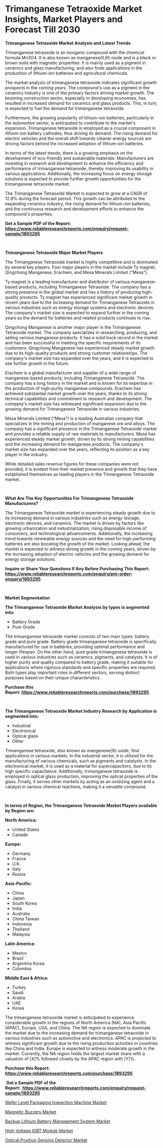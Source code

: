 <p><h1>Trimanganese Tetraoxide Market Insights, Market Players and Forecast Till 2030</h1></p><p><strong>Trimanganese Tetraoxide Market Analysis and Latest Trends</strong></p>
<p><p>Trimanganese tetraoxide is an inorganic compound with the chemical formula Mn3O4. It is also known as manganese(II,III) oxide and is a black or brown solid with magnetic properties. It is mainly used as a pigment in ceramics and glass manufacturing, and also finds applications in the production of lithium-ion batteries and agricultural chemicals.</p><p>The market analysis of trimanganese tetraoxide indicates significant growth prospects in the coming years. The compound's use as a pigment in the ceramics industry is one of the primary factors driving market growth. The booming construction sector, especially in developing economies, has resulted in increased demand for ceramics and glass products. This, in turn, is expected to fuel the demand for trimanganese tetraoxide.</p><p>Furthermore, the growing popularity of lithium-ion batteries, particularly in the automotive sector, is anticipated to contribute to the market's expansion. Trimanganese tetraoxide is employed as a crucial component in lithium-ion battery cathodes, thus driving its demand. The rising demand for electric vehicles and the overall shift towards cleaner energy sources are driving factors behind the increased adoption of lithium-ion batteries.</p><p>In terms of the latest trends, there is a growing emphasis on the development of eco-friendly and sustainable materials. Manufacturers are investing in research and development to enhance the efficiency and performance of trimanganese tetraoxide, thereby improving its usability in various applications. Additionally, the increasing focus on energy storage solutions is expected to provide further growth opportunities for the trimanganese tetraoxide market.</p><p>The Trimanganese Tetraoxide Market is expected to grow at a CAGR of 12.8% during the forecast period. This growth can be attributed to the expanding ceramics industry, the rising demand for lithium-ion batteries, and the continuous research and development efforts to enhance the compound's properties.</p></p>
<p><strong>Get a Sample PDF of the Report:&nbsp; <a href="https://www.reliableresearchreports.com/enquiry/request-sample/1893295">https://www.reliableresearchreports.com/enquiry/request-sample/1893295</a></strong></p>
<p>&nbsp;</p>
<p><strong>Trimanganese Tetraoxide Major Market Players</strong></p>
<p><p>The Trimanganese Tetraoxide market is highly competitive and is dominated by several key players. Four major players in the market include Ty magnet, Qingchong Manganese, Erachem, and Mesa Minerals Limited (“Mesa”).</p><p>Ty magnet is a leading manufacturer and distributor of various manganese-based products, including Trimanganese Tetraoxide. The company has a strong presence in the global market and has a history of producing high-quality products. Ty magnet has experienced significant market growth in recent years due to the increasing demand for Trimanganese Tetraoxide in various industries such as energy storage systems and electronic devices. The company's market size is expected to expand further in the coming years as the demand for batteries and related products continues to rise.</p><p>Qingchong Manganese is another major player in the Trimanganese Tetraoxide market. The company specializes in researching, producing, and selling various manganese products. It has a solid track record in the market and has been successful in meeting the specific requirements of its customers. Qingchong Manganese has experienced steady market growth due to its high-quality products and strong customer relationships. The company's market size has expanded over the years, and it is expected to see further growth in the future.</p><p>Erachem is a global manufacturer and supplier of a wide range of manganese-based products, including Trimanganese Tetraoxide. The company has a long history in the market and is known for its expertise in the production of high-purity manganese compounds. Erachem has achieved substantial market growth over the years, thanks to its strong technical capabilities and commitment to research and development. The company's market size has witnessed significant expansion due to the growing demand for Trimanganese Tetraoxide in various industries.</p><p>Mesa Minerals Limited (“Mesa”) is a leading Australian company that specializes in the mining and production of manganese ore and alloys. The company has a significant presence in the Trimanganese Tetraoxide market and provides a reliable supply of raw materials to manufacturers. Mesa has experienced steady market growth, driven by its strong mining capabilities and the increasing demand for manganese products. The company's market size has expanded over the years, reflecting its position as a key player in the industry.</p><p>While detailed sales revenue figures for these companies were not provided, it is evident from their market presence and growth that they have established themselves as leading players in the Trimanganese Tetraoxide market.</p></p>
<p>&nbsp;</p>
<p><strong>What Are The Key Opportunities For Trimanganese Tetraoxide Manufacturers?</strong></p>
<p><p>The Trimanganese Tetraoxide market is experiencing steady growth due to its increasing demand in various industries such as energy storage, electronic devices, and ceramics. The market is driven by factors like growing urbanization and industrialization, rising disposable income of consumers, and technological advancements. Additionally, the increasing trend towards renewable energy sources and the need for high-performing batteries are also boosting the growth of the market. Looking ahead, the market is expected to witness strong growth in the coming years, driven by the increasing adoption of electric vehicles and the growing demand for energy storage solutions.</p></p>
<p><strong>Inquire or Share Your Questions If Any Before Purchasing This Report: <a href="https://www.reliableresearchreports.com/enquiry/pre-order-enquiry/1893295">https://www.reliableresearchreports.com/enquiry/pre-order-enquiry/1893295</a></strong></p>
<p>&nbsp;</p>
<p><strong>Market Segmentation</strong></p>
<p><strong>The Trimanganese Tetraoxide Market Analysis by types is segmented into:</strong></p>
<p><ul><li>Battery Grade</li><li>Pure Grade</li></ul></p>
<p><p>The trimanganese tetraoxide market consists of two main types: battery grade and pure grade. Battery grade trimanganese tetraoxide is specifically manufactured for use in batteries, providing optimal performance and longer lifespan. On the other hand, pure grade trimanganese tetraoxide is used in various industries such as ceramics, pigments, and catalysts. It is of higher purity and quality compared to battery grade, making it suitable for applications where rigorous standards and specific properties are required. Both types play important roles in different sectors, serving distinct purposes based on their unique characteristics.</p></p>
<p><strong>Purchase this Report:&nbsp;<a href="https://www.reliableresearchreports.com/purchase/1893295">https://www.reliableresearchreports.com/purchase/1893295</a></strong></p>
<p>&nbsp;</p>
<p><strong>The Trimanganese Tetraoxide Market Industry Research by Application is segmented into:</strong></p>
<p><ul><li>Industrial</li><li>Electronical</li><li>Optical glass</li><li>Other</li></ul></p>
<p><p>Trimanganese tetraoxide, also known as manganese(III) oxide, find applications in various markets. In the industrial sector, it is utilized for the manufacturing of various chemicals, such as pigments and catalysts. In the electronical market, it is used as a material for supercapacitors, due to its high specific capacitance. Additionally, trimanganese tetraoxide is employed in optical glass production, improving the optical properties of the glass. Finally, it serves other markets by acting as an oxidizing agent and a catalyst in various chemical reactions, making it a versatile compound.</p></p>
<p>&nbsp;</p>
<p><strong>In terms of Region, the Trimanganese Tetraoxide Market Players available by Region are:</strong></p>
<p>
    <p> <strong> North America: </strong>
        <ul>
            <li>United States</li>
            <li>Canada</li>
        </ul>
        </p> 
    <p> <strong> Europe: </strong>
        <ul>
            <li>Germany</li>
            <li>France</li>
            <li>U.K.</li>
            <li>Italy</li>
            <li>Russia</li>
        </ul>
        </p> 
    <p> <strong> Asia-Pacific: </strong>
        <ul>
            <li>China</li>
            <li>Japan</li>
            <li>South Korea</li>
            <li>India</li>
            <li>Australia</li>
            <li>China Taiwan</li>
            <li>Indonesia</li>
            <li>Thailand</li>
            <li>Malaysia</li>
        </ul>
        </p> 
    <p> <strong> Latin America: </strong>
        <ul>
            <li>Mexico</li>
            <li>Brazil</li>
            <li>Argentina Korea</li>
            <li>Colombia</li>
        </ul>
        </p> 
    <p> <strong> Middle East & Africa: </strong>
        <ul>
            <li>Turkey</li>
            <li>Saudi</li>
            <li>Arabia</li>
            <li>UAE</li>
            <li>Korea</li>
        </ul>
    </p>
    </p>
<p><p>The trimanganese tetraoxide market is anticipated to experience considerable growth in the regions of North America (NA), Asia Pacific (APAC), Europe, USA, and China. The NA region is expected to dominate the market due to the increasing demand for trimanganese tetraoxide in various industries such as automotive and electronics. APAC is projected to witness significant growth due to the rising production activities in countries like China and India. Europe is expected to witness moderate growth in the market. Currently, the NA region holds the largest market share with a valuation of [X]% followed closely by the APAC region with [Y]%.</p></p>
<p><strong>Purchase this Report: <a href="https://www.reliableresearchreports.com/purchase/1893295">https://www.reliableresearchreports.com/purchase/1893295</a></strong></p>
<p>&nbsp;<strong>Get a Sample PDF of the Report:&nbsp;&nbsp;<a href="https://www.reliableresearchreports.com/enquiry/request-sample/1893295">https://www.reliableresearchreports.com/enquiry/request-sample/1893295</a></strong></p>
<p><strong></strong></p>
<p><p><a href="https://medium.com/@geoanderson1978/wafer-level-packaging-inspection-machine-market-outlook-industry-overview-and-forecast-2023-to-f070c976a9da">Wafer Level Packaging Inspection Machine Market</a></p><p><a href="https://medium.com/@beauhagenes2023/magnetic-buzzers-market-insights-into-market-cagr-market-trends-and-growth-strategies-724543466022">Magnetic Buzzers Market</a></p><p><a href="https://medium.com/@damionrunte/backup-lithium-battery-management-system-market-focuses-on-market-share-size-and-projected-cd9cf5b7f15d">Backup Lithium Battery Management System Market</a></p><p><a href="https://medium.com/@lupeosinski/high-voltage-igbt-module-market-competitive-analysis-market-trends-and-forecast-to-2030-3384a60fda29">High Voltage IGBT Module Market</a></p><p><a href="https://medium.com/@mariliehowe/optical-position-sensing-detector-market-share-evolution-and-market-growth-trends-2023-2030-1204c03d29f8">Optical Position Sensing Detector Market</a></p></p>